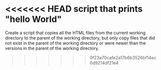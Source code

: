 <<<<<<< HEAD
script that prints "hello World"
=======
Create a script that copies all the HTML files from the current working directory to the parent of the working directory, but only copy files that did not exist in the parent of the working directory or were newer than the versions in the parent of the working directory.
>>>>>>> 0f23a70cafe2a17b6b3526bf14ec0d9214df21e4
